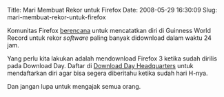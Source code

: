Title: Mari Membuat Rekor untuk Firefox
Date: 2008-05-29 16:30:09
Slug: mari-membuat-rekor-untuk-firefox

Komunitas Firefox [berencana](http://blog.mozilla.com/blog/2008/05/28/set-a-firefox-world-record/) untuk mencatatkan diri di Guinness World Record untuk rekor _software_ paling banyak didownload dalam waktu 24 jam.

Yang perlu kita lakukan adalah mendownload Firefox 3 ketika sudah dirilis pada Download Day. Daftar di [Download Day Headquarters](http://www.spreadfirefox.com/en-US/worldrecord/) untuk mendaftarkan diri agar bisa segera diberitahu ketika sudah hari H-nya.

Dan jangan lupa untuk mengajak semua orang.